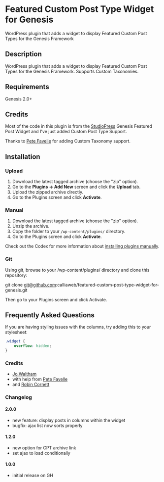 # Featured Custom Post Type Widget for Genesis

WordPress plugin that adds a widget to display Featured Custom Post Types for the Genesis Framework

## Description

WordPress plugin that adds a widget to display Featured Custom Post Types for the Genesis Framework. Supports Custom Taxonomies.

## Requirements

Genesis 2.0+

## Credits
Most of the code in this plugin is from the <a href="http://www.studiopress.com/">StudioPress</a> Genesis Featured Post Widget and I've just added Custom Post Type Support.

Thanks to <a href="https://github.com/ahnlak">Pete Favelle</a> for adding Custom Taxonomy support.

## Installation

### Upload

1. Download the latest tagged archive (choose the "zip" option).
2. Go to the __Plugins -> Add New__ screen and click the __Upload__ tab.
3. Upload the zipped archive directly.
4. Go to the Plugins screen and click __Activate__.

### Manual

1. Download the latest tagged archive (choose the "zip" option).
2. Unzip the archive.
3. Copy the folder to your `/wp-content/plugins/` directory.
4. Go to the Plugins screen and click __Activate__.

Check out the Codex for more information about [installing plugins manually](http://codex.wordpress.org/Managing_Plugins#Manual_Plugin_Installation).

### Git

Using git, browse to your /wp-content/plugins/ directory and clone this repository:

git clone git@github.com:calliaweb/featured-custom-post-type-widget-for-genesis.git

Then go to your Plugins screen and click Activate.

## Frequently Asked Questions

If you are having styling issues with the columns, try adding this to your stylesheet:

```css
.widget {
	overflow: hidden;
}
```

### Credits
* [Jo Waltham](http://calliaweb.co.uk/)
* with help from [Pete Favelle](https://github.com/ahnlak)
* and [Robin Cornett](http://robincornett.com)

### Changelog

#### 2.0.0
* new feature: display posts in columns within the widget
* bugfix: ajax list now sorts properly

#### 1.2.0
* new option for CPT archive link
* set ajax to load conditionally

#### 1.0.0
* initial release on GH
